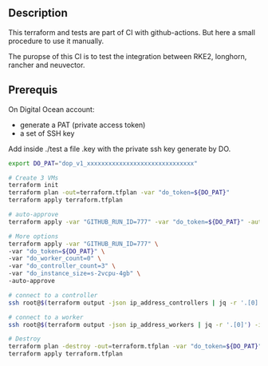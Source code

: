 ## Description

This terraform and tests are part of CI with github-actions. But here a small procedure to use it manually.

The puropse of this CI is to test the integration between RKE2, longhorn, rancher and neuvector.

## Prerequis

On Digital Ocean account:
- generate a PAT (private access token)
- a set of SSH key

Add inside ./test a file .key with the private ssh key generate by DO.

```bash
export DO_PAT="dop_v1_xxxxxxxxxxxxxxxxxxxxxxxxxxxxxx"

# Create 3 VMs
terraform init
terraform plan -out=terraform.tfplan -var "do_token=${DO_PAT}"
terraform apply terraform.tfplan

# auto-approve
terraform apply -var "GITHUB_RUN_ID=777" -var "do_token=${DO_PAT}" -auto-approve

# More options
terraform apply -var "GITHUB_RUN_ID=777" \
-var "do_token=${DO_PAT}" \
-var "do_worker_count=0" \
-var "do_controller_count=3" \
-var "do_instance_size=s-2vcpu-4gb" \
-auto-approve

# connect to a controller
ssh root@$(terraform output -json ip_address_controllers | jq -r '.[0]') -i .key

# connect to a worker
ssh root@$(terraform output -json ip_address_workers | jq -r '.[0]') -i .key

# Destroy
terraform plan -destroy -out=terraform.tfplan -var "do_token=${DO_PAT}"
terraform apply terraform.tfplan
```

